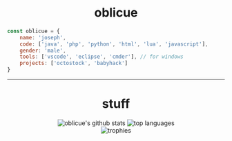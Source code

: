 

<h1 align="center">oblicue</h1>





</h1>

```javascript
const oblicue = {
    name: 'joseph',
    code: ['java', 'php', 'python', 'html', 'lua', 'javascript'],
    gender: 'male',
    tools: ['vscode', 'eclipse', 'cmder'], // for windows
    projects: ['octostock', 'babyhack']
}
```


***
<div align="center">
   <h1>stuff</h1>

![oblicue's github stats](https://github-readme-stats.vercel.app/api?username=oblicue&theme=dark&layout=compact)
![top languages](https://github-readme-stats.vercel.app/api/top-langs/?username=oblicue&theme=dark&layout=compact)<br>
![trophies](https://github-profile-trophy.vercel.app/?username=oblicue&theme=darkhub&layout=compact&no-bg=false&column=3&margin-w=15&margin-h=15)
</div>
